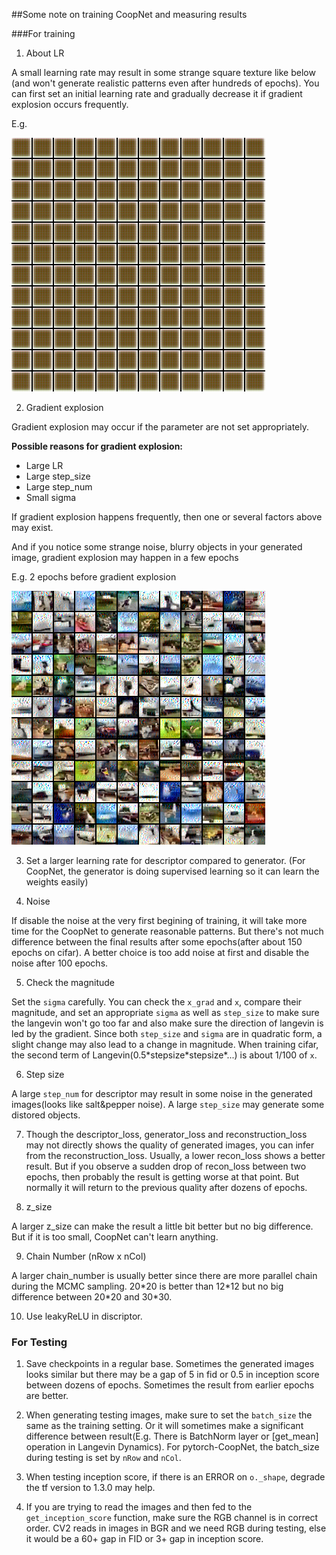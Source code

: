 
##Some note on training CoopNet and measuring results


###For training

1. About LR

A small learning rate may result in some strange square texture like below 
(and won't generate realistic patterns even after hundreds of epochs). You can 
first set an initial learning rate and gradually decrease it if gradient explosion 
occurs frequently.

E.g.

![lr-too-small](example/small-lr.png)

2. Gradient explosion 

Gradient explosion may occur if the parameter are not set appropriately. 

**Possible reasons for gradient explosion:**
- Large LR
- Large step_size
- Large step_num
- Small sigma

If gradient explosion happens frequently, then one or several factors above may exist.

And if you notice some strange noise, blurry objects in your generated image, gradient 
explosion may happen in a few epochs

E.g. 2 epochs before gradient explosion

![explosion](example/explode.png)

3. Set a larger learning rate for descriptor compared to generator. (For CoopNet,
 the generator is doing supervised learning so it can learn the weights easily)


4. Noise

If disable the noise at the very first begining of training, it will take more 
time for the CoopNet to generate reasonable patterns. But there's not much difference 
between the final results after some epochs(after about 150 epochs on cifar). A better choice 
is too add noise at first and disable the noise after 100 epochs.


5. Check the magnitude

Set the `sigma` carefully. You can check the `x_grad` and `x`, compare their magnitude,
and set an appropriate `sigma` as well as `step_size` to make sure the langevin won't go too
far and also make sure the direction of langevin is led by the gradient. Since both `step_size`
and `sigma` are in quadratic form, a slight change may also lead to a change in magnitude.
When training cifar, the second term of Langevin(0.5\*stepsize\*stepsize\*...) is about 
1/100 of `x`.


6. Step size

A large `step_num` for descriptor may result in some noise in the generated images(looks
like salt&pepper noise). A large `step_size` may generate some distored objects.

7. Though the descriptor_loss, generator_loss and reconstruction_loss may not directly
shows the quality of generated images, you can infer from the reconstruction_loss. Usually,
a lower recon_loss shows a better result. But if you observe a sudden drop of recon_loss between
two epochs, then probably the result is getting worse at that point. But normally it will return
to the previous quality after dozens of epochs.

8. z_size

A larger z_size can make the result a little bit better but no big difference. But if it 
is too small, CoopNet can't learn anything.

9. Chain Number (nRow x nCol)

A larger chain_number is usually better since there are more parallel chain during 
the MCMC sampling. 20\*20 is better than 12\*12 but no big difference between 20\*20
and 30\*30.

10. Use leakyReLU in discriptor.


### For Testing
1. Save checkpoints in a regular base. Sometimes the generated images looks similar
but there may be a gap of 5 in fid or 0.5 in inception score between dozens of epochs.
Sometimes the result from earlier epochs are better.

2. When generating testing images, make sure to set the `batch_size` the same as the training
setting. Or it will sometimes make a significant difference between result(E.g. There is BatchNorm layer or 
[get_mean] operation in Langevin Dynamics). For pytorch-CoopNet, the batch_size during testing
is set by `nRow` and `nCol`.

3. When testing inception score, if there is an ERROR on `o._shape`, degrade the tf version
to 1.3.0 may help.

4. If you are trying to read the images and then fed to the `get_inception_score` function,
make sure the RGB channel is in correct order. CV2 reads in images in BGR and we need RGB 
during testing, else it would be a 60+ gap in FID or 3+ gap in inception score.

